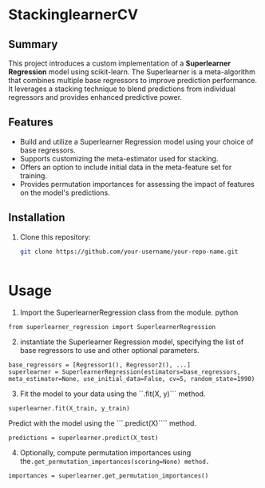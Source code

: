 # StackinglearnerCV

## Summary

This project introduces a custom implementation of a **Superlearner Regression** model using scikit-learn. The Superlearner is a meta-algorithm that combines multiple base regressors to improve prediction performance. It leverages a stacking technique to blend predictions from individual regressors and provides enhanced predictive power.

## Features

- Build and utilize a Superlearner Regression model using your choice of base regressors.
- Supports customizing the meta-estimator used for stacking.
- Offers an option to include initial data in the meta-feature set for training.
- Provides permutation importances for assessing the impact of features on the model's predictions.

## Installation

1. Clone this repository:
   ```sh
   git clone https://github.com/your-username/your-repo-name.git
   
   
   
# Usage

1. Import the SuperlearnerRegression class from the module.
python

```ssh
from superlearner_regression import SuperlearnerRegression
````


2. instantiate the Superlearner Regression model, specifying the list of base regressors to use and other optional parameters.

```
base_regressors = [Regressor1(), Regressor2(), ...]
superlearner = SuperlearnerRegression(estimators=base_regressors, meta_estimator=None, use_initial_data=False, cv=5, random_state=1990)
````

3. Fit the model to your data using the ``.fit(X, y)``` method.
```
superlearner.fit(X_train, y_train)
`````

Predict with the model using the ```.predict(X)```` method.
```
predictions = superlearner.predict(X_test)
`````

4. Optionally, compute permutation importances using the````.get_permutation_importances(scoring=None) method.````

```importances = superlearner.get_permutation_importances()```

